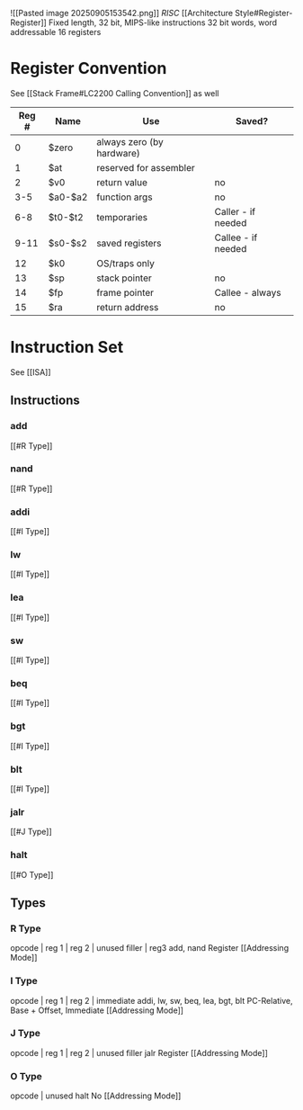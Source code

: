 ![[Pasted image 20250905153542.png]]
*RISC*
[[Architecture Style#Register-Register]]
Fixed length, 32 bit, MIPS-like instructions
32 bit words, word addressable
16 registers
# Register Convention
See [[Stack Frame#LC2200 Calling Convention]] as well

| Reg # | Name      | Use                       | Saved?             |
| ----- | --------- | ------------------------- | ------------------ |
| 0     | $zero     | always zero (by hardware) |                    |
| 1     | $at       | reserved for assembler    |                    |
| 2     | $v0       | return value              | no                 |
| 3-5   | \$a0-\$a2 | function args             | no                 |
| 6-8   | \$t0-\$t2 | temporaries               | Caller - if needed |
| 9-11  | \$s0-\$s2 | saved registers           | Callee - if needed |
| 12    | $k0       | OS/traps only             |                    |
| 13    | $sp       | stack pointer             | no                 |
| 14    | $fp       | frame pointer             | Callee - always    |
| 15    | $ra       | return address            | no                 |

# Instruction Set
See [[ISA]]
## Instructions
### add
[[#R Type]]
### nand
[[#R Type]]
### addi
[[#I Type]]
### lw
[[#I Type]]
### lea
[[#I Type]]
### sw
[[#I Type]]
### beq
[[#I Type]]
### bgt
[[#I Type]]
### blt
[[#I Type]]
### jalr
[[#J Type]]
### halt
[[#O Type]]
## Types
### R Type
opcode | reg 1 | reg 2 | unused filler | reg3
add, nand
Register [[Addressing Mode]]
### I Type
opcode | reg 1 | reg 2 | immediate
addi, lw, sw, beq, lea, bgt, blt
PC-Relative, Base + Offset, Immediate [[Addressing Mode]]
### J Type
opcode | reg 1 | reg 2 | unused filler
jalr
Register [[Addressing Mode]]
### O Type
opcode | unused
halt
No [[Addressing Mode]]